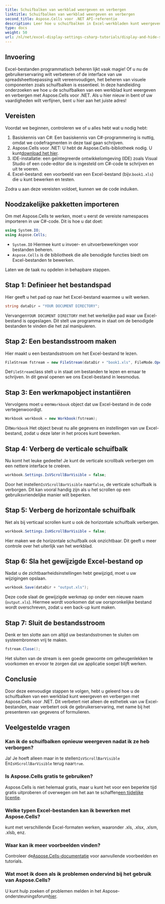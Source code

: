 ```yaml
---
title: Schuifbalken van werkblad weergeven en verbergen
linktitle: Schuifbalken van werkblad weergeven en verbergen
second_title: Aspose.Cells voor .NET API-referentie
description: Leer hoe u schuifbalken in Excel-werkbladen kunt weergeven en verbergen met Aspose.Cells voor .NET met deze gedetailleerde en eenvoudig te volgen tutorial.
type: docs
weight: 50
url: /nl/net/excel-display-settings-csharp-tutorials/display-and-hide-scroll-bars-of-worksheet/
---
```

## Invoering

Excel-bestanden programmatisch beheren lijkt vaak magie! Of u nu de gebruikerservaring wilt verbeteren of de interface van uw spreadsheettoepassing wilt vereenvoudigen, het beheren van visuele componenten zoals schuifbalken is essentieel. In deze handleiding onderzoeken we hoe u de schuifbalken van een werkblad kunt weergeven en verbergen met Aspose.Cells voor .NET. Als u hier nieuw in bent of uw vaardigheden wilt verfijnen, bent u hier aan het juiste adres!

## Vereisten

Voordat we beginnen, controleren we of u alles hebt wat u nodig hebt:

1. Basiskennis van C#: Een basiskennis van C#-programmering is nuttig, omdat we codefragmenten in deze taal gaan schrijven.
2.  Aspose.Cells voor .NET: U hebt de Aspose.Cells-bibliotheek nodig. U kunt[download het hier](https://releases.aspose.com/cells/net/).
3. IDE-installatie: een geïntegreerde ontwikkelomgeving (IDE) zoals Visual Studio of een code-editor die is ingesteld om C#-code te schrijven en uit te voeren.
4.  Excel-bestand: een voorbeeld van een Excel-bestand (bijv.`book1.xls`) die u kunt bewerken en testen.

Zodra u aan deze vereisten voldoet, kunnen we de code induiken.

## Noodzakelijke pakketten importeren

Om met Aspose.Cells te werken, moet u eerst de vereiste namespaces importeren in uw C#-code. Dit is hoe u dat doet:

```csharp
using System.IO;
using Aspose.Cells;
```

- `System.IO` Hiermee kunt u invoer- en uitvoerbewerkingen voor bestanden beheren.
- `Aspose.Cells` is de bibliotheek die alle benodigde functies biedt om Excel-bestanden te bewerken.

Laten we de taak nu opdelen in behapbare stappen.

## Stap 1: Definieer het bestandspad

Hier geeft u het pad op naar het Excel-bestand waarmee u wilt werken.


```csharp
string dataDir = "YOUR DOCUMENT DIRECTORY";
```
  
 Vervangen`YOUR DOCUMENT DIRECTORY` met het werkelijke pad waar uw Excel-bestand is opgeslagen. Dit stelt uw programma in staat om de benodigde bestanden te vinden die het zal manipuleren.

## Stap 2: Een bestandsstroom maken

Hier maakt u een bestandsstroom om het Excel-bestand te lezen.


```csharp
FileStream fstream = new FileStream(dataDir + "book1.xls", FileMode.Open);
```
  
 De`FileStream`class stelt u in staat om bestanden te lezen en ernaar te schrijven. In dit geval openen we ons Excel-bestand in leesmodus.

## Stap 3: Een werkmapobject instantiëren

 Vervolgens moet u een`Workbook` object dat uw Excel-bestand in de code vertegenwoordigt.


```csharp
Workbook workbook = new Workbook(fstream);
```
  
 Dit`Workbook` Het object bevat nu alle gegevens en instellingen van uw Excel-bestand, zodat u deze later in het proces kunt bewerken.

## Stap 4: Verberg de verticale schuifbalk

Nu komt het leuke gedeelte! Je kunt de verticale scrollbalk verbergen om een nettere interface te creëren.


```csharp
workbook.Settings.IsVScrollBarVisible = false;
```
  
 Door het instellen`IsVScrollBarVisible` naar`false`, de verticale schuifbalk is verborgen. Dit kan vooral handig zijn als u het scrollen op een gebruiksvriendelijke manier wilt beperken.

## Stap 5: Verberg de horizontale schuifbalk

Net als bij verticaal scrollen kunt u ook de horizontale schuifbalk verbergen.


```csharp
workbook.Settings.IsHScrollBarVisible = false;
```
  
Hier maken we de horizontale schuifbalk ook onzichtbaar. Dit geeft u meer controle over het uiterlijk van het werkblad.

## Stap 6: Sla het gewijzigde Excel-bestand op

Nadat u de zichtbaarheidsinstellingen hebt gewijzigd, moet u uw wijzigingen opslaan. 


```csharp
workbook.Save(dataDir + "output.xls");
```
  
Deze code slaat de gewijzigde werkmap op onder een nieuwe naam (`output.xls`). Hiermee wordt voorkomen dat uw oorspronkelijke bestand wordt overschreven, zodat u een back-up kunt maken.

## Stap 7: Sluit de bestandsstroom

Denk er ten slotte aan om altijd uw bestandsstromen te sluiten om systeembronnen vrij te maken.


```csharp
fstream.Close();
```
  
Het sluiten van de stream is een goede gewoonte om geheugenlekken te voorkomen en ervoor te zorgen dat uw applicatie soepel blijft werken.

## Conclusie

Door deze eenvoudige stappen te volgen, hebt u geleerd hoe u de schuifbalken van een werkblad kunt weergeven en verbergen met Aspose.Cells voor .NET. Dit verbetert niet alleen de esthetiek van uw Excel-bestanden, maar verbetert ook de gebruikerservaring, met name bij het presenteren van gegevens of formulieren. 

## Veelgestelde vragen

### Kan ik de schuifbalken opnieuw weergeven nadat ik ze heb verborgen?  
 Ja! Je hoeft alleen maar in te stellen`IsVScrollBarVisible` En`IsHScrollBarVisible` terug naar`true`.

### Is Aspose.Cells gratis te gebruiken?  
 Aspose.Cells is niet helemaal gratis, maar u kunt het voor een beperkte tijd gratis uitproberen of overwegen om het aan te schaffen[een tijdelijke licentie](https://purchase.aspose.com/temporary-license/).

### Welke typen Excel-bestanden kan ik bewerken met Aspose.Cells?  
kunt met verschillende Excel-formaten werken, waaronder .xls, .xlsx, .xlsm, .xlsb, enz.

### Waar kan ik meer voorbeelden vinden?  
 Controleer de[Aspose.Cells-documentatie](https://reference.aspose.com/cells/net/) voor aanvullende voorbeelden en tutorials.

### Wat moet ik doen als ik problemen ondervind bij het gebruik van Aspose.Cells?  
 U kunt hulp zoeken of problemen melden in het Aspose-ondersteuningsforum[hier](https://forum.aspose.com/c/cells/9).
